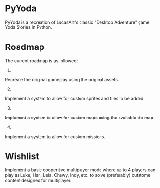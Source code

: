# PyYoda

PyYoda is a recreation of LucasArt's classic "Desktop Adventure" game Yoda Stories in Python.

# Roadmap

The current roadmap is as followed:

1.
Recreate the original gameplay using the original assets.

2.
Implement a system to allow for custom sprites and tiles to be added.

3.
Implement a system to allow for custom maps using the available tile map.

4.
Implement a system to allow for custom missions.


# Wishlist
Implement a basic cooperitive multiplayer mode where up to 4 players can play as Luke, Han, Leia, Chewy, Indy, etc. to solve (preferably) cutstome content designed for multiplayer.
